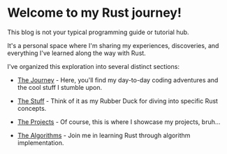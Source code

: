 # Welcome to my Rust journey! 
This blog is not your typical programming guide or tutorial hub. 

It's a personal space where I'm sharing my experiences, discoveries, and everything I've learned along the way with Rust.

I've organized this exploration into several distinct sections:

- [The Journey](journey/index.html) - Here, you'll find my day-to-day coding adventures and the cool stuff I stumble upon.

- [The Stuff](topics/index.html) - Think of it as my Rubber Duck for diving into specific Rust concepts.

- [The Projects](project.md) - Of course, this is where I showcase my projects, bruh...

- [The Algorithms](algorithm.md) - Join me in learning Rust through algorithm implementation.